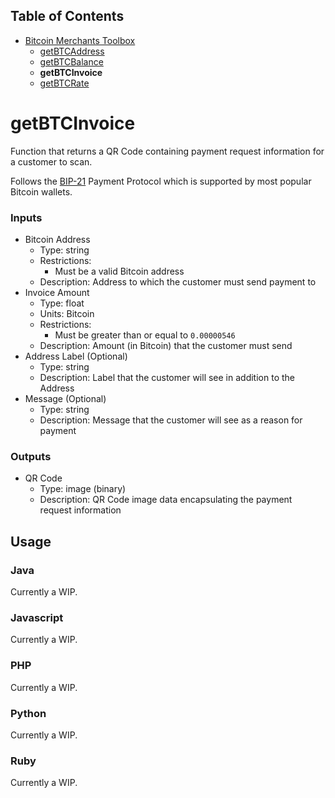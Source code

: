 ## Table of Contents
- [Bitcoin Merchants Toolbox][Toolbox]
  - [getBTCAddress][getBTCAddress]
  - [getBTCBalance][getBTCBalance]
  - **getBTCInvoice**
  - [getBTCRate][getBTCRate]

# getBTCInvoice
Function that returns a QR Code containing payment request information for a customer to scan.

Follows the [BIP-21][bip21] Payment Protocol which is supported by most popular Bitcoin wallets.

### Inputs
- Bitcoin Address
  - Type: string
  - Restrictions:
    - Must be a valid Bitcoin address
  - Description: Address to which the customer must send payment to
- Invoice Amount
  - Type: float
  - Units: Bitcoin
  - Restrictions:
    - Must be greater than or equal to `0.00000546`
  - Description: Amount (in Bitcoin) that the customer must send
- Address Label (Optional)
  - Type: string
  - Description: Label that the customer will see in addition to the Address
- Message (Optional)
  - Type: string
  - Description: Message that the customer will see as a reason for payment

### Outputs
- QR Code
  - Type: image (binary)
  - Description: QR Code image data encapsulating the payment request information

## Usage

### Java
Currently a WIP.

### Javascript
Currently a WIP.

### PHP
Currently a WIP.

### Python
Currently a WIP.

### Ruby
Currently a WIP.


[bip21]: https://github.com/bitcoin/bips/blob/master/bip-0021.mediawiki
[Toolbox]: ../
[getBTCAddress]: ../getBTCAddress/
[getBTCBalance]: ../getBTCBalance/
[getBTCRate]: ../getBTCRate/

